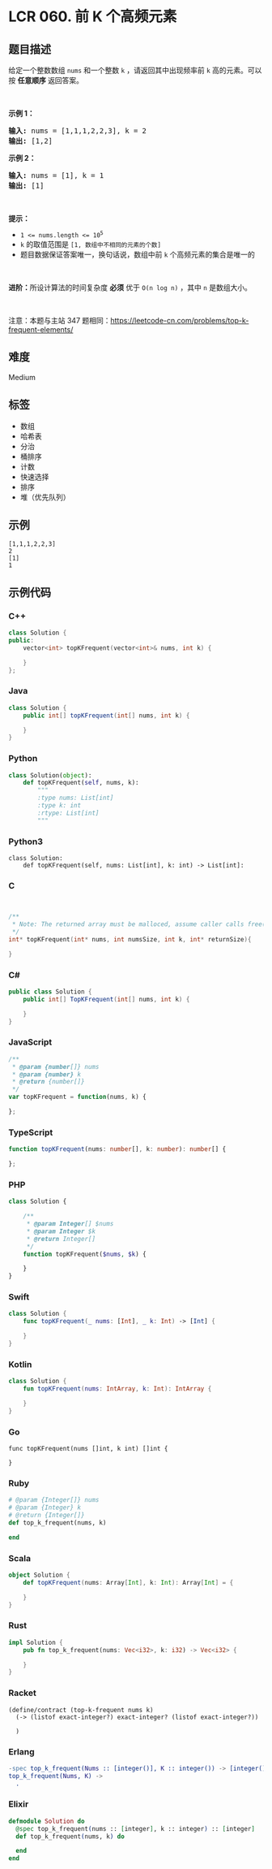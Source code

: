 # LCR 060. 前 K 个高频元素

## 题目描述

<p>给定一个整数数组 <code>nums</code> 和一个整数 <code>k</code>&nbsp;，请返回其中出现频率前 <code>k</code> 高的元素。可以按 <strong>任意顺序</strong> 返回答案。</p>

<p>&nbsp;</p>

<p><strong>示例 1：</strong></p>

<pre>
<strong>输入: </strong>nums = [1,1,1,2,2,3], k = 2
<strong>输出: </strong>[1,2]
</pre>

<p><strong>示例 2：</strong></p>

<pre>
<strong>输入: </strong>nums = [1], k = 1
<strong>输出: </strong>[1]</pre>

<p>&nbsp;</p>

<p><strong>提示：</strong></p>

<ul>
	<li><code>1 &lt;= nums.length &lt;= 10<sup>5</sup></code></li>
	<li><code>k</code> 的取值范围是 <code>[1, 数组中不相同的元素的个数]</code></li>
	<li>题目数据保证答案唯一，换句话说，数组中前 <code>k</code> 个高频元素的集合是唯一的</li>
</ul>

<p>&nbsp;</p>

<p><strong>进阶：</strong>所设计算法的时间复杂度 <strong>必须</strong> 优于 <code>O(n log n)</code> ，其中 <code>n</code><em>&nbsp;</em>是数组大小。</p>

<p>&nbsp;</p>

<p><meta charset="UTF-8" />注意：本题与主站 347&nbsp;题相同：<a href="https://leetcode-cn.com/problems/top-k-frequent-elements/">https://leetcode-cn.com/problems/top-k-frequent-elements/</a></p>


## 难度

Medium

## 标签

- 数组
- 哈希表
- 分治
- 桶排序
- 计数
- 快速选择
- 排序
- 堆（优先队列）

## 示例

```
[1,1,1,2,2,3]
2
[1]
1
```

## 示例代码

### C++

```cpp
class Solution {
public:
    vector<int> topKFrequent(vector<int>& nums, int k) {

    }
};
```

### Java

```java
class Solution {
    public int[] topKFrequent(int[] nums, int k) {

    }
}
```

### Python

```python
class Solution(object):
    def topKFrequent(self, nums, k):
        """
        :type nums: List[int]
        :type k: int
        :rtype: List[int]
        """
```

### Python3

```python3
class Solution:
    def topKFrequent(self, nums: List[int], k: int) -> List[int]:
```

### C

```c


/**
 * Note: The returned array must be malloced, assume caller calls free().
 */
int* topKFrequent(int* nums, int numsSize, int k, int* returnSize){

}
```

### C#

```csharp
public class Solution {
    public int[] TopKFrequent(int[] nums, int k) {

    }
}
```

### JavaScript

```javascript
/**
 * @param {number[]} nums
 * @param {number} k
 * @return {number[]}
 */
var topKFrequent = function(nums, k) {

};
```

### TypeScript

```typescript
function topKFrequent(nums: number[], k: number): number[] {

};
```

### PHP

```php
class Solution {

    /**
     * @param Integer[] $nums
     * @param Integer $k
     * @return Integer[]
     */
    function topKFrequent($nums, $k) {

    }
}
```

### Swift

```swift
class Solution {
    func topKFrequent(_ nums: [Int], _ k: Int) -> [Int] {

    }
}
```

### Kotlin

```kotlin
class Solution {
    fun topKFrequent(nums: IntArray, k: Int): IntArray {

    }
}
```

### Go

```golang
func topKFrequent(nums []int, k int) []int {

}
```

### Ruby

```ruby
# @param {Integer[]} nums
# @param {Integer} k
# @return {Integer[]}
def top_k_frequent(nums, k)

end
```

### Scala

```scala
object Solution {
    def topKFrequent(nums: Array[Int], k: Int): Array[Int] = {

    }
}
```

### Rust

```rust
impl Solution {
    pub fn top_k_frequent(nums: Vec<i32>, k: i32) -> Vec<i32> {

    }
}
```

### Racket

```racket
(define/contract (top-k-frequent nums k)
  (-> (listof exact-integer?) exact-integer? (listof exact-integer?))

  )
```

### Erlang

```erlang
-spec top_k_frequent(Nums :: [integer()], K :: integer()) -> [integer()].
top_k_frequent(Nums, K) ->
  .
```

### Elixir

```elixir
defmodule Solution do
  @spec top_k_frequent(nums :: [integer], k :: integer) :: [integer]
  def top_k_frequent(nums, k) do

  end
end
```

